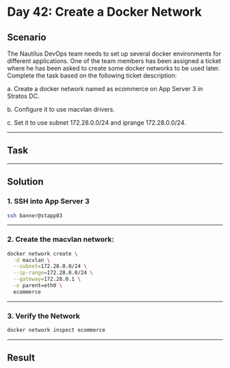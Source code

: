 # Day 42: Create a Docker Network

## Scenario

The Nautilus DevOps team needs to set up several docker environments for different applications. One of the team members has been assigned a ticket where he has been asked to create some docker networks to be used later. Complete the task based on the following ticket description:

a. Create a docker network named as ecommerce on App Server 3 in Stratos DC.

b. Configure it to use macvlan drivers.

c. Set it to use subnet 172.28.0.0/24 and iprange 172.28.0.0/24.

---

## Task


---

## Solution

### 1. SSH into App Server 3

```bash
ssh banner@stapp03
```

---

### 2. Create the macvlan network:

```bash
docker network create \
  -d macvlan \
  --subnet=172.28.0.0/24 \
  --ip-range=172.28.0.0/24 \
  --gateway=172.28.0.1 \
  -o parent=eth0 \
  ecommerce

```



---

### 3. Verify the Network

```bash
docker network inspect ecommerce

```

---



## Result

